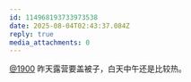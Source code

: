 ```yaml
---
id: 114968193733973538
date: 2025-08-04T02:43:37.084Z
reply: true
media_attachments: 0
---
```


[@1900](https://social.1900.live/@1900) 昨天露营要盖被子，白天中午还是比较热。

